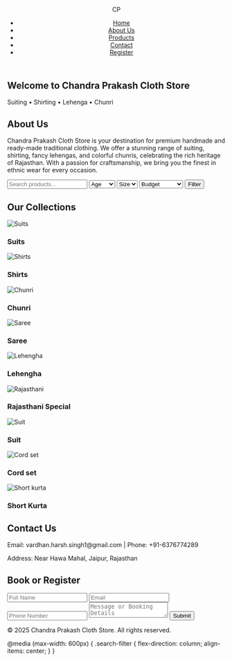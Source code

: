 <!DOCTYPE html>
<html lang="en">
<head>
    <meta charset="UTF-8">
    <title>Chandra Prakash Cloth Store</title>
    <link rel="stylesheet" href="cp.css">
    <link href="https://fonts.googleapis.com/css2?family=Tangerine&family=Lato&display=swap" rel="stylesheet">
</head>
<body>

<header>
    <div class="logo">CP</div>
    <nav>
        <ul>
            <li><a href="#home">Home</a></li>
            <li><a href="#about">About Us</a></li>
            <li><a href="#products">Products</a></li>
            <li><a href="#contact">Contact</a></li>
            <li><a href="#register">Register</a></li>
        </ul>
    </nav>
</header>

<section id="home" class="hero">
    <h1>Welcome to Chandra Prakash Cloth Store</h1>
    <p>Suiting • Shirting • Lehenga • Chunri</p>
</section>

<section id="about" class="about">
    <h2>About Us</h2>
    <p>Chandra Prakash Cloth Store is your destination for premium handmade and ready-made traditional clothing. We offer a stunning range of suiting, shirting, fancy lehengas, and colorful chunris, celebrating the rich heritage of Rajasthan. With a passion for craftsmanship, we bring you the finest in ethnic wear for every occasion.</p>
</section>

<section class="search-filter">
    <input type="text" placeholder="Search products..." id="search">
    <select id="age">
        <option value="">Age</option>
        <option>Kids</option>
        <option>Teens</option>
        <option>Adults</option>
    </select>
    <select id="size">
        <option value="">Size</option>
        <option>S</option>
        <option>M</option>
        <option>L</option>
        <option>XL</option>
    </select>
    <select id="price">
        <option value="">Budget</option>
        <option>Under ₹500</option>
        <option>₹500-₹1000</option>
        <option>Above ₹1000</option>
    </select>
    <button>Filter</button>
</section>

<section id="products" class="products">
    <h2>Our Collections</h2>
    <div class="product-grid">
        <div class="product-card">
            <img src="https://raw.githubusercontent.com/harshvardhan1-pro/..../main/Screenshot%202025-05-07%20122731.png" alt="Suits">
            <h3>Suits</h3>
 </div>
        <div class="product-card">
            <img src="https://raw.githubusercontent.com/..../main/Screenshot%202025-05-07%20140403.png" alt="Shirts">
            <h3>Shirts</h3>
 </div>
        <div class="product-card">
            <img src="https://raw.githubusercontent.com/..../my-new-repo/main/Screenshot%202025-05-07%20144324.png" alt="Chunri">
            <h3>Chunri</h3>
 </div>
        <div class="product-card">
            <img src="https://raw.githubusercontent.com/harshvardhan1-pro/..../main/Screenshot%202025-05-07%20150017.png"alt="Saree">
            <h3>Saree</h3>

  </div>
        <div class="product-card">
            <img src="https://raw.githubusercontent.com/harshvardhan1-pro/..../main/Screenshot%202025-05-07%20145558.png" alt="Lehengha">
            <h3>Lehengha</h3>
               
 </div>
        <div class="product-card">
            <img src="https://raw.githubusercontent.com/harshvardhan1-pro/..../main/Screenshot%202025-05-07%20122609.png" alt="Rajasthani">
            <h3>Rajasthani Special</h3>
       
 </div>
        <div class="product-card">
            <img src="https://raw.githubusercontent.com/harshvardhan1-pro/..../main/suittt.jpg" alt="Suit">
            <h3>Suit</h3>
      
</div>
        <div class="product-card">
            <img src="https://raw.githubusercontent.com/harshvardhan1-pro/..../main/ritika%20kurti%202.jpg" alt="Cord set">
            <h3>Cord set</h3>
 </div>
        <div class="product-card">
            <img src="https://raw.githubusercontent.com/harshvardhan1-pro/..../main/short%20kurta%202.jpg" alt="Short kurta">
             <h3>Short Kurta</h3>

</div>
        </div>
    </div>
</section>

<section id="contact" class="contact">
    <h2>Contact Us</h2>
    <p>Email: vardhan.harsh.singh1@gmail.com | Phone: +91-6376774289</p>
    <p>Address: Near Hawa Mahal, Jaipur, Rajasthan</p>
</section>

<section id="register" class="register">
    <h2>Book or Register</h2>
    <form>
        <input type="text" placeholder="Full Name" required>
        <input type="email" placeholder="Email" required>
        <input type="tel" placeholder="Phone Number" required>
        <textarea placeholder="Message or Booking Details" required></textarea>
        <button type="submit">Submit</button>
    </form>
</section>

<footer>
    <p>&copy; 2025 Chandra Prakash Cloth Store. All rights reserved.</p>
</footer>

<script>
    document.querySelectorAll('nav a').forEach(anchor => {
        anchor.addEventListener('click', function(e) {
            e.preventDefault();
            document.querySelector(this.getAttribute('href')).scrollIntoView({
                behavior: 'smooth'
            });
        });
    });
</script>

</body>
</html>

   
  


 

@media (max-width: 600px) {
    .search-filter {
        flex-direction: column;
        align-items: center;
    }
}
